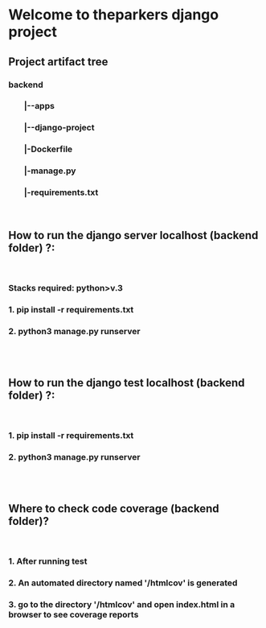 # Welcome to theparkers django project

## Project artifact tree
### backend
### &nbsp;&nbsp;&nbsp;&nbsp;&nbsp;&nbsp;&nbsp;  |--apps
### &nbsp;&nbsp;&nbsp;&nbsp;&nbsp;&nbsp;&nbsp;  |--django-project
### &nbsp;&nbsp;&nbsp;&nbsp;&nbsp;&nbsp;&nbsp;  |-Dockerfile
### &nbsp;&nbsp;&nbsp;&nbsp;&nbsp;&nbsp;&nbsp;  |-manage.py
### &nbsp;&nbsp;&nbsp;&nbsp;&nbsp;&nbsp;&nbsp;  |-requirements.txt
 <br />

## How to run the django server localhost (backend folder) ?:
 <br />

### Stacks required: python>v.3
### 1. pip install -r requirements.txt
### 2. python3 manage.py runserver

 <br /> <br />

## How to run the django test localhost (backend folder) ?:
 <br />

### 1. pip install -r requirements.txt
### 2. python3 manage.py runserver
 <br /> <br />
 
## Where to check code coverage (backend folder)? 
 <br />

### 1. After running test
### 2. An automated directory named '/htmlcov' is generated
### 3. go to the directory '/htmlcov' and open index.html in a browser to see coverage reports